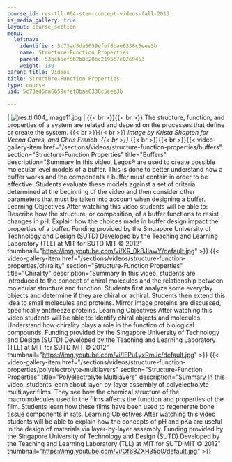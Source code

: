```yaml
---
course_id: res-tll-004-stem-concept-videos-fall-2013
is_media_gallery: true
layout: course_section
menu:
  leftnav:
    identifier: 5c73ad5da6659efef8bae6338c5eee3b
    name: Structure-Function Properties
    parent: 53bcb5ef562b8c20bc219567e0269453
    weight: 130
parent_title: Videos
title: Structure-Function Properties
type: course
uid: 5c73ad5da6659efef8bae6338c5eee3b

---
```


| ![res.tl.004_image11.jpg](/coursemedia/res-tll-004-stem-concept-videos-fall-2013/b9a34816bbc63c1b74a7a95a4b5c8f4e_res.tl.004_image11.jpg) |  {{< br >}}{{< br >}} The structure, function, and properties of a system are related and depend on the processes that define or create the system. {{< br >}}{{< br >}} _Image by Krista Shapton for Vecna Cares, and Chris French.  {{< br >}}_ {{< br >}}{{< br >}}{{< video-gallery-item href="/sections/videos/structure-function-properties/buffers" section="Structure-Function Properties" title="Buffers" description="Summary In this video, Legos® are used to create possible molecular level models of a buffer. This is done to better understand how a buffer works and the components a buffer must contain in order to be effective. Students evaluate these models against a set of criteria determined at the beginning of the video and then consider other parameters that must be taken into account when designing a buffer. Learning Objectives After watching this video students will be able to: Describe how the structure, or composition, of a buffer functions to resist changes in pH. Explain how the choices made in buffer design impact the properties of a buffer. Funding provided by the Singapore University of Technology and Design (SUTD) Developed by the Teaching and Learning Laboratory (TLL) at MIT for SUTD MIT © 2012" thumbnail="https://img.youtube.com/vi/XR_0k8JIawY/default.jpg" >}} {{< video-gallery-item href="/sections/videos/structure-function-properties/chirality" section="Structure-Function Properties" title="Chirality" description="Summary In this video, students are introduced to the concept of chiral molecules and the relationship between molecular structure and function. Students first analyze some everyday objects and determine if they are chiral or achiral. Students then extend this idea to small molecules and proteins. Mirror image proteins are discussed, specifically antifreeze proteins. Learning Objectives After watching this video students will be able to: Identify chiral objects and molecules. Understand how chirality plays a role in the function of biological compounds. Funding provided by the Singapore University of Technology and Design (SUTD) Developed by the Teaching and Learning Laboratory (TLL) at MIT for SUTD MIT © 2012" thumbnail="https://img.youtube.com/vi/IEPuLyxRmJc/default.jpg" >}} {{< video-gallery-item href="/sections/videos/structure-function-properties/polyelectrolyte-multilayers" section="Structure-Function Properties" title="Polyelectrolyte Multilayers" description="Summary In this video, students learn about layer-by-layer assembly of polyelectrolyte multilayer films. They see how the chemical structure of the macromolecules used in the films affects the function and properties of the film. Students learn how these films have been used to regenerate bone tissue components in rats. Learning Objectives After watching this video students will be able to explain how the concepts of pH and pKa are useful in the design of materials via layer-by-layer assembly. Funding provided by the Singapore University of Technology and Design (SUTD) Developed by the Teaching and Learning Laboratory (TLL) at MIT for SUTD MIT © 2012" thumbnail="https://img.youtube.com/vi/Of68ZXH35o0/default.jpg" >}}
